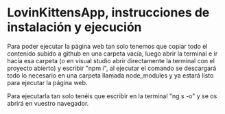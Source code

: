 # LovinKittensApp, instrucciones de instalación y ejecución


Para poder ejecutar la página web tan solo tenemos que copiar todo el contenido subido a github en una carpeta vacía, luego abrir la terminal e ir hacia esa carpeta (o en visual studio abrir directamente la terminal con el proyecto abierto) y escribir "npm i", al ejecutar el comando se descargará todo lo necesario en una carpeta llamada node_modules y ya estará listo para ejecutar la página web.


Para ejecutarla tan solo tenéis que escribir en la terminal "ng s -o" y se os abrirá en vuestro navegador.
